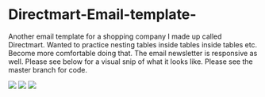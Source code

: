 # Directmart-Email-template-
Another email template for a shopping company I made up called Directmart. Wanted to practice nesting tables inside tables inside tables etc. Become more comfortable doing that. The email newsletter is responsive as well. Please see below for a visual snip of what it looks like. Please see the master branch for code. 

<img src="https://i.ibb.co/GxN9SgH/directmart1.png">
<img src="https://i.ibb.co/tZhnbF5/directmart2.png">
<img src="https://i.ibb.co/3MW7713/directmart3.png">
